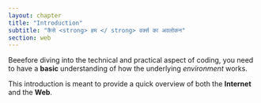 ```yaml
---
layout: chapter
title: "Introduction"
subtitle: "कैसे <strong> हम </ strong> वर्क्स का अवलोकन"
section: web
---
```


Beeefore diving into the technical and practical aspect of coding, you need to have a **basic** understanding of how the underlying _environment_ works.

This introduction is meant to provide a quick overview of both the **Internet** and the **Web**.
